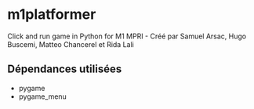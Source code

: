 # m1platformer
Click and run game in Python for M1 MPRI - Créé par Samuel Arsac, Hugo Buscemi, Matteo Chancerel et Rida Lali


## Dépendances utilisées
* pygame
* pygame_menu

